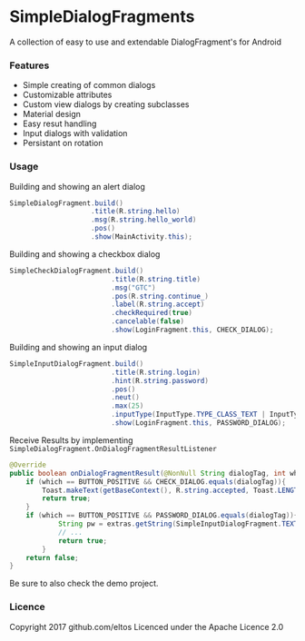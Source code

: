 # SimpleDialogFragments
A collection of easy to use and extendable DialogFragment's for Android

### Features

* Simple creating of common dialogs
* Customizable attributes
* Custom view dialogs by creating subclasses
* Material design
* Easy resut handling
* Input dialogs with validation
* Persistant on rotation

### Usage
Building and showing an alert dialog
```java
SimpleDialogFragment.build()
                    .title(R.string.hello)
                    .msg(R.string.hello_world)
                    .pos()
                    .show(MainActivity.this);
```
Building and showing a checkbox dialog
```java
SimpleCheckDialogFragment.build()
                         .title(R.string.title)
                         .msg("GTC")
                         .pos(R.string.continue_)
                         .label(R.string.accept)
                         .checkRequired(true)
                         .cancelable(false)
                         .show(LoginFragment.this, CHECK_DIALOG);
```
Building and showing an input dialog
```java
SimpleInputDialogFragment.build()
                         .title(R.string.login)
                         .hint(R.string.password)
                         .pos()
                         .neut()
                         .max(25)
                         .inputType(InputType.TYPE_CLASS_TEXT | InputType.TYPE_TEXT_VARIATION_PASSWORD)
                         .show(LoginFragment.this, PASSWORD_DIALOG);
```

Receive Results by implementing `SimpleDialogFragment.OnDialogFragmentResultListener`
```java
@Override
public boolean onDialogFragmentResult(@NonNull String dialogTag, int which, @NonNull Bundle extras) {
    if (which == BUTTON_POSITIVE && CHECK_DIALOG.equals(dialogTag)){
        Toast.makeText(getBaseContext(), R.string.accepted, Toast.LENGTH_SHORT).show();
        return true;
    }
    if (which == BUTTON_POSITIVE && PASSWORD_DIALOG.equals(dialogTag)){
            String pw = extras.getString(SimpleInputDialogFragment.TEXT);
            // ...
            return true;
        }
    return false;
}

```

Be sure to also check the demo project.

### Licence

Copyright 2017 github.com/eltos
Licenced under the Apache Licence 2.0
